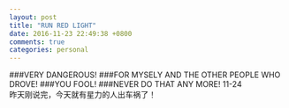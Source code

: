 ```yaml
---
layout: post
title: "RUN RED LIGHT"
date: 2016-11-23 22:49:38 +0800
comments: true
categories: personal
---
```

###VERY DANGEROUS!
###FOR MYSELY AND THE OTHER PEOPLE WHO DROVE!
###YOU FOOL!
###NEVER DO THAT ANY MORE!
11-24  
昨天刚说完，今天就有星力的人出车祸了！
